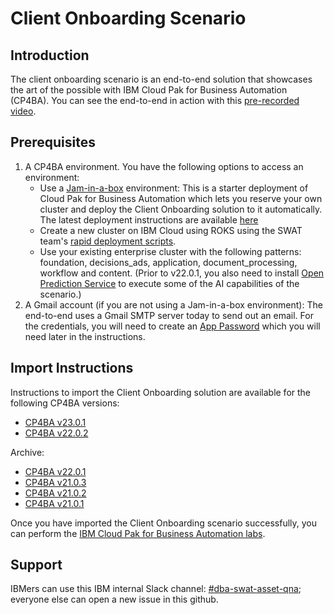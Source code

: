 # Client Onboarding Scenario

## Introduction

The client onboarding scenario is an end-to-end solution that showcases the art of the possible with IBM Cloud Pak for Business Automation (CP4BA). You can see the end-to-end in action with this [pre-recorded video](http://ibm.biz/cp4ba-overview-video).

## Prerequisites

1. A CP4BA environment. You have the following options to access an environment:
   - Use a [Jam-in-a-box](https://techzone.ibm.com/collection/jam-in-a-box-for-business-automation) environment: This is a starter deployment of Cloud Pak for Business Automation which lets you reserve your own cluster and deploy the Client Onboarding solution to it automatically. The latest deployment instructions are available [here](https://github.com/IBM/cp4ba-client-onboarding-scenario/blob/main/22.0.2/DeployingClientOnboarding2202.md)
   - Create a new cluster on IBM Cloud using ROKS using the SWAT team's [rapid deployment scripts](https://github.com/IBM/cp4ba-rapid-deployment).
   - Use your existing enterprise cluster with the following patterns: foundation, decisions_ads, application, document_processing, workflow and content. (Prior to v22.0.1, you also need to install [Open Prediction Service](https://github.com/IBM/open-prediction-service-hub/tree/main/ops-implementations/ads-ml-service) to execute some of the AI capabilities of the scenario.)
2. A Gmail account (if you are not using a Jam-in-a-box environment): The end-to-end uses a Gmail SMTP server today to send out an email. For the credentials, you will need to create an [App Password](https://support.google.com/accounts/answer/185833?hl=en) which you will need later in the instructions.

## Import Instructions

Instructions to import the Client Onboarding solution are available for the following CP4BA versions:

- [CP4BA v23.0.1](https://github.com/IBM/cp4ba-client-onboarding-scenario/blob/main/23.0.1/DeployingClientOnboarding2301.md)
- [CP4BA v22.0.2](https://github.com/IBM/cp4ba-client-onboarding-scenario/blob/main/22.0.2/DeployingClientOnboarding2202.md)



Archive:

- [CP4BA v22.0.1](/22.0.1)
- [CP4BA v21.0.3](/21.0.3)
- [CP4BA v21.0.2](/21.0.2)
- [CP4BA v21.0.1](/21.0.1)

Once you have imported the Client Onboarding scenario successfully, you can perform the [IBM Cloud Pak for Business Automation labs](https://github.com/IBM/cp4ba-labs).

## Support

IBMers can use this IBM internal Slack channel: [#dba-swat-asset-qna](**https://ibm-cloud.slack.com/archives/C026TD1SGCA**); everyone else can open a new issue in this github. 



